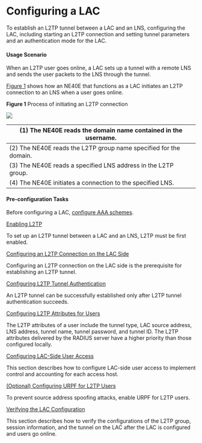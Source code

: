 Configuring a LAC
=================

To establish an L2TP tunnel between a LAC and an LNS, configuring
the LAC, including starting an L2TP connection and setting tunnel
parameters and an authentication mode for the LAC.

#### Usage Scenario

When an L2TP user goes online,
a LAC sets up a tunnel with a remote LNS and sends the user packets
to the LNS through the tunnel.

[Figure 1](#EN-US_TASK_0172374233__fig_dc_ne_l2tp_cfg_01369001) shows
how an NE40E that functions as a LAC initiates an L2TP connection to
an LNS when a user goes online.

**Figure 1** Process of initiating an L2TP connection
  
![](images/fig_dc_ne_l2tp_cfg_01369001.png)  

| (1) The NE40E reads the domain name contained in the username. |
| --- |
| (2) The NE40E reads the L2TP group name specified for the domain. |
| (3) The NE40E reads a specified LNS address in the L2TP group. |
| (4) The NE40E initiates a connection to the specified LNS. |




#### Pre-configuration Tasks

Before configuring
a LAC, [configure AAA schemes](dc_ne_aaa_cfg_0515.html).


[Enabling L2TP](../../../../software/nev8r10_vrpv8r16/user/ne/dc_ne_l2tp_cfg_013687.html)

To set up an L2TP tunnel between a LAC and an LNS, L2TP must be first enabled.

[Configuring an L2TP Connection on the LAC Side](../../../../software/nev8r10_vrpv8r16/user/ne/dc_ne_l2tp_cfg_013691.html)

Configuring an L2TP connection on the LAC side is the prerequisite for establishing an L2TP tunnel.

[Configuring L2TP Tunnel Authentication](../../../../software/nev8r10_vrpv8r16/user/ne/dc_ne_l2tp_cfg_013693.html)

An L2TP tunnel can be successfully established only after L2TP tunnel authentication succeeds.

[Configuring L2TP Attributes for Users](../../../../software/nev8r10_vrpv8r16/user/ne/dc_ne_l2tp_cfg_013692.html)

The L2TP attributes of a user include the tunnel type, LAC source address, LNS address, tunnel name, tunnel password, and tunnel ID. The L2TP attributes delivered by the RADIUS server have a higher priority than those configured locally.

[Configuring LAC-Side User Access](../../../../software/nev8r10_vrpv8r16/user/ne/dc_ne_pppoe_cfg_00055.html)

This section describes how to configure LAC-side user access to implement control and accounting for each access host.

[(Optional) Configuring URPF for L2TP Users](../../../../software/nev8r10_vrpv8r16/user/ne/dc_ne_pppoe_cfg_000551.html)

To prevent source address spoofing attacks, enable URPF for L2TP users.

[Verifying the LAC Configuration](../../../../software/nev8r10_vrpv8r16/user/ne/dc_ne_l2tp_cfg_013696.html)

This section describes how to verify the configurations of the L2TP group, session information, and the tunnel on the LAC after the LAC is configured and users go online.